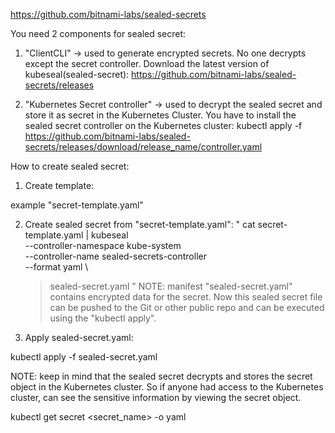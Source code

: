 https://github.com/bitnami-labs/sealed-secrets

You need 2 components for sealed secret:

1. "ClientCLI" -> used to generate encrypted secrets. No one decrypts except the secret controller.
Download the latest version of kubeseal(sealed-secret): https://github.com/bitnami-labs/sealed-secrets/releases

2. "Kubernetes Secret controller"  -> used to decrypt the sealed secret and store it as secret in the Kubernetes Cluster.
You have to install the sealed secret controller on the Kubernetes cluster:
kubectl apply -f https://github.com/bitnami-labs/sealed-secrets/releases/download/release_name/controller.yaml


How to create sealed secret:

1. Create template: 

example "secret-template.yaml"

2. Create sealed secret from "secret-template.yaml":
"
cat secret-template.yaml | kubeseal \
    --controller-namespace kube-system \
    --controller-name sealed-secrets-controller \
    --format yaml \
    > sealed-secret.yaml
"
NOTE: manifest "sealed-secret.yaml" contains encrypted data for the secret. 
Now this sealed secret file can be pushed to the Git or other public repo and can be executed using the "kubectl apply".

3. Apply sealed-secret.yaml:

kubectl apply -f sealed-secret.yaml

NOTE: keep in mind that the sealed secret decrypts and stores the secret object in the Kubernetes cluster.
So if anyone had access to the Kubernetes cluster, can see the sensitive information by viewing the secret object.

kubectl get secret <secret_name> -o yaml



